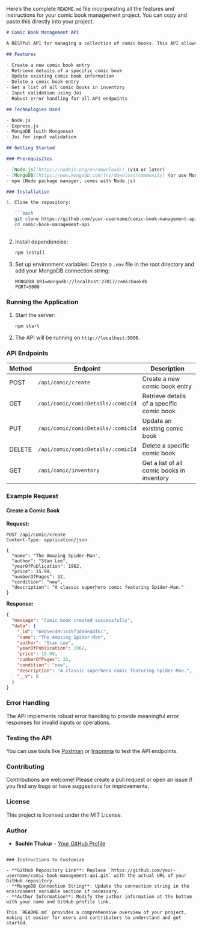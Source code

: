 Here’s the complete `README.md` file incorporating all the features and instructions for your comic book management project. You can copy and paste this directly into your project.

````markdown
# Comic Book Management API

A RESTful API for managing a collection of comic books. This API allows users to create, read, update, and delete comic book entries, making it easy to maintain a personal inventory.

## Features

- Create a new comic book entry
- Retrieve details of a specific comic book
- Update existing comic book information
- Delete a comic book entry
- Get a list of all comic books in inventory
- Input validation using Joi
- Robust error handling for all API endpoints

## Technologies Used

- Node.js
- Express.js
- MongoDB (with Mongoose)
- Joi for input validation

## Getting Started

### Prerequisites

- [Node.js](https://nodejs.org/en/download/) (v14 or later)
- [MongoDB](https://www.mongodb.com/try/download/community) (or use MongoDB Atlas for a cloud solution)
- npm (Node package manager, comes with Node.js)

### Installation

1. Clone the repository:

   ```bash
   git clone https://github.com/your-username/comic-book-management-api.git
   cd comic-book-management-api
   ```
````

2. Install dependencies:

   ```bash
   npm install
   ```

3. Set up environment variables:
   Create a `.env` file in the root directory and add your MongoDB connection string:

   ```
   MONGODB_URI=mongodb://localhost:27017/comicbookdb
   PORT=5000
   ```

### Running the Application

1. Start the server:

   ```bash
   npm start
   ```

2. The API will be running on `http://localhost:5000`.

### API Endpoints

| Method | Endpoint                           | Description                                |
| ------ | ---------------------------------- | ------------------------------------------ |
| POST   | `/api/comic/create`                | Create a new comic book entry              |
| GET    | `/api/comic/comicDetails/:comicId` | Retrieve details of a specific comic book  |
| PUT    | `/api/comic/comicDetails/:comicId` | Update an existing comic book              |
| DELETE | `/api/comic/comicDetails/:comicId` | Delete a specific comic book               |
| GET    | `/api/comic/inventory`             | Get a list of all comic books in inventory |

### Example Request

#### Create a Comic Book

**Request:**

```http
POST /api/comic/create
Content-Type: application/json

{
  "name": "The Amazing Spider-Man",
  "author": "Stan Lee",
  "yearOfPublication": 1962,
  "price": 15.99,
  "numberOfPages": 32,
  "condition": "new",
  "description": "A classic superhero comic featuring Spider-Man."
}
```

**Response:**

```json
{
  "message": "Comic book created successfully",
  "data": {
    "_id": "60d5ec49c1c45f3d88e44f61",
    "name": "The Amazing Spider-Man",
    "author": "Stan Lee",
    "yearOfPublication": 1962,
    "price": 15.99,
    "numberOfPages": 32,
    "condition": "new",
    "description": "A classic superhero comic featuring Spider-Man.",
    "__v": 0
  }
}
```

### Error Handling

The API implements robust error handling to provide meaningful error responses for invalid inputs or operations.

### Testing the API

You can use tools like [Postman](https://www.postman.com/) or [Insomnia](https://insomnia.rest/) to test the API endpoints.

### Contributing

Contributions are welcome! Please create a pull request or open an issue if you find any bugs or have suggestions for improvements.

### License

This project is licensed under the MIT License.

### Author

- **Sachin Thakur** - [Your GitHub Profile](https://github.com/sachinthakur1912)

```

### Instructions to Customize

- **GitHub Repository Link**: Replace `https://github.com/your-username/comic-book-management-api.git` with the actual URL of your GitHub repository.
- **MongoDB Connection String**: Update the connection string in the environment variable section if necessary.
- **Author Information**: Modify the author information at the bottom with your name and GitHub profile link.

This `README.md` provides a comprehensive overview of your project, making it easier for users and contributors to understand and get started.
```
